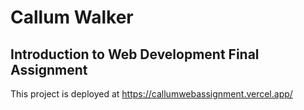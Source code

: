 # Callum Walker
## Introduction to Web Development Final Assignment

This project is deployed at https://callumwebassignment.vercel.app/
